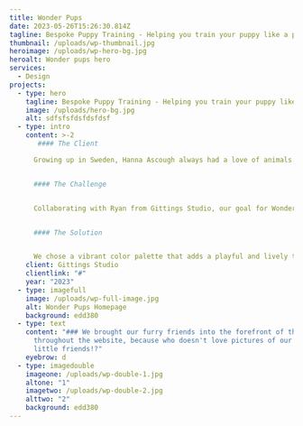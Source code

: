 ```yaml
---
title: Wonder Pups
date: 2023-05-26T15:26:30.814Z
tagline: Bespoke Puppy Training - Helping you train your puppy like a pro.
thumbnail: /uploads/wp-thumbnail.jpg
heroimage: /uploads/wp-hero-bg.jpg
heroalt: Wonder pups hero
services:
  - Design
projects:
  - type: hero
    tagline: Bespoke Puppy Training - Helping you train your puppy like a pro.
    image: /uploads/hero-bg.jpg
    alt: sdfsfsfdsfdsfdsf
  - type: intro
    content: >-2
       #### The Client

      Growing up in Sweden, Hanna Ascough always had a love of animals. Dogs, cats, horses and bunnies all played a huge part in her life. Hanna is committed to providing the highest level of service for furry and non-furry clients, which means she is always engaging with the most current research and methodology.


      #### The Challenge


      Collaborating with Ryan from Gittings Studio, our goal for Wonder Pups was crystal clear. We aimed to create a website that would truly stand out from the competition and effectively convey Hannah's personality and passion. We understood that this couldn't be just another ordinary dog training website. Our objective was to design an extraordinary online presence that captures the essence of Wonder Pups and sets them apart


      #### The Solution


      We chose a vibrant color palette that adds a playful and lively touch to the website. By organizing the pages into distinct blocks and prioritizing the delivery of essential information, we ensure potential clients have a clear and effortless navigation experience. Our focus is to provide a seamless journey for visitors, allowing them to easily access the most important details about Wonder Pups' services.
    client: Gittings Studio
    clientlink: "#"
    year: "2023"
  - type: imagefull
    image: /uploads/wp-full-image.jpg
    alt: Wonder Pups Homepage
    background: edd380
  - type: text
    content: "### We brought our furry friends into the forefront of the design
      throughout the website, because who doesn't love pictures of our furry
      little friends!?"
    eyebrow: d
  - type: imagedouble
    imageone: /uploads/wp-double-1.jpg
    altone: "1"
    imagetwo: /uploads/wp-double-2.jpg
    alttwo: "2"
    background: edd380
---
```

